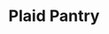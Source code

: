---
title: "Plaid Pantry"
url: /beaverton/plaid-pantry-southwest-cedar-hills-boulevard/
shop: convenience
---